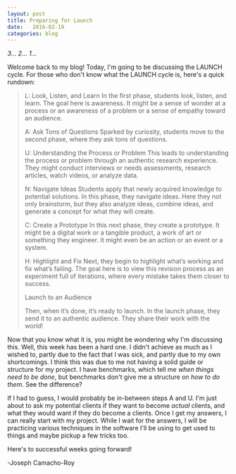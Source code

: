 ```yaml
---
layout: post
title: Preparing for Launch
date:   2016-02-19
categories: blog
---
```

*3... 2... 1...*

Welcome back to my blog! Today, I'm going to be discussing the LAUNCH cycle. For those who don't know what the LAUNCH cycle is, here's a quick rundown:

>L: Look, Listen, and Learn
>In the first phase, students look, listen, and learn. The goal here is awareness. It might be a sense of wonder at a process or an awareness of a problem or a sense of empathy toward an audience.
>
>A: Ask Tons of Questions
>Sparked by curiosity, students move to the second phase, where they ask tons of questions.
>
>U: Understanding the Process or Problem
>This leads to understanding the process or problem through an authentic research experience. They might conduct interviews or needs assessments, research articles, watch videos, or analyze data.
>
>N: Navigate Ideas
>Students apply that newly acquired knowledge to potential solutions. In this phase, they navigate ideas. Here they not only brainstorm, but they also analyze ideas, combine ideas, and generate a concept for what they will create.
>
>C: Create a Prototype
>In this next phase, they create a prototype. It might be a digital work or a tangible product, a work of art or something they engineer. It might even be an action or an event or a system.
>
>H: Highlight and Fix
>Next, they begin to highlight what’s working and fix what’s failing. The goal here is to view this revision process as an experiment full of iterations, where every mistake takes them closer to success.
>
>Launch to an Audience
>
>Then, when it’s done, it’s ready to launch. In the launch phase, they send it to an authentic audience. They share their work with the world!

Now that you know what it is, you might be wondering why I'm discussing this. Well, this week has been a hard one. I didn't achieve as much as I wished to, partly due to the fact that I was sick, and partly due to my own shortcomings. I think this was due to me not having a solid guide or structure for my project. I have benchmarks, which tell me *when things need to be done*, but benchmarks don't give me a structure on *how to do them*. See the difference?

If I had to guess, I would probably be in-between steps A and U. I'm just about to ask my potential clients if they want to become *actual* clients, and what they would want if they do become a clients. Once I get my answers, I can really start with my project. While I wait for the answers, I will be practicing various techniques in the software I'll be using to get used to things and maybe pickup a few tricks too.

Here's to successful weeks going forward!

-Joseph Camacho-Roy
